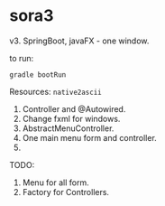 # sora3

v3. SpringBoot, javaFX - one window.

to run:

`gradle bootRun`


Resources: `native2ascii`

1. Controller and @Autowired.
2. Change fxml for windows.
3. AbstractMenuController.
4. One main menu form and controller.
5.



TODO:
1. Menu for all form.
2. Factory for Controllers.
